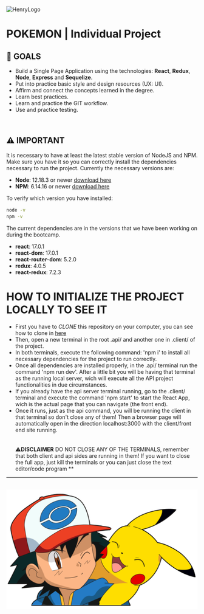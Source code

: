 ![HenryLogo](https://d31uz8lwfmyn8g.cloudfront.net/Assets/logo-henry-white-lg.png)

# **POKEMON** | Individual Project

## **📌 GOALS**

- Build a Single Page Application using the technologies: **React**, **Redux**, **Node**, **Express** and **Sequelize**.
- Put into practice basic style and design resources (UX: UI).
- Affirm and connect the concepts learned in the degree.
- Learn best practices.
- Learn and practice the GIT workflow.
- Use and practice testing.
<br />


## **⚠️ IMPORTANT**

It is necessary to have at least the latest stable version of NodeJS and NPM. Make sure you have it so you can correctly install the dependencies necessary to run the project. Currently the necessary versions are:

-  **Node**: 12.18.3 or newer [download here](https://nodejs.org/en/download/current)
-  **NPM**: 6.14.16 or newer [download here](https://docs.npmjs.com/downloading-and-installing-node-js-and-npm)

To verify which version you have installed:

```bash
node -v
npm -v
```
The current dependencies are in the versions that we have been working on during the bootcamp.

-  **react**: 17.0.1
-  **react-dom**: 17.0.1
-  **react-router-dom**: 5.2.0
-  **redux**: 4.0.5
-  **react-redux**: 7.2.3

# **HOW TO INITIALIZE THE PROJECT LOCALLY TO SEE IT**
   
   - First you have to *CLONE* this repository on your computer, you can see how to clone in [here](https://docs.github.com/en/repositories/creating-and-managing-repositories/cloning-a-repository)
    <br/>
   - Then, open a new terminal in the root .api/ and another one in .client/ of the project.
    <br/>
   - In both terminals, execute the following command: 'npm i' to install all necessary dependencies for the project to run correctly.
    <br/>
  - Once all dependencies are installed properly, in the .api/ terminal run the command 'npm run dev'. After a little bit you will be having that terminal as the running local server, wich will execute all the API project functionalities in due circumstances.
      <br/>
  - If you already have the api server terminal running, go to the .client/ terminal and execute the command 'npm start' to start the React App, wich is the actual page that you can navigate (the front end).
      <br/>
  - Once it runs, just as the api command, you will be running the client in that terminal so don't close any of them! Then a browser page will automatically open in the direction localhost:3000 with the client/front end site running.
      <br/>
          <br/>
              <br/>
   ⚠**DISCLAIMER**  DO NOT CLOSE ANY OF THE TERMINALS, remember that both client and api sides are running in them! If you want to close the full app, just kill the terminals or you can just close the text editor/code program **
---

<br />

<img src="./pokemon.png" alt="" />
